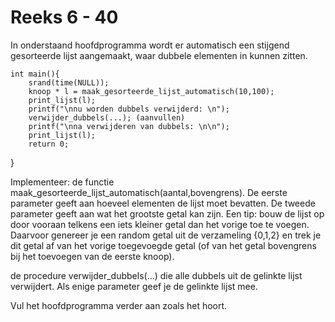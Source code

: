 # Reeks 6 - 40
In onderstaand hoofdprogramma wordt er automatisch een stijgend gesorteerde lijst aangemaakt, waar dubbele elementen in kunnen zitten.

    int main(){
        srand(time(NULL));
        knoop * l = maak_gesorteerde_lijst_automatisch(10,100);
        print_lijst(l);
        printf("\nnu worden dubbels verwijderd: \n");
        verwijder_dubbels(...); (aanvullen)
        printf("\nna verwijderen van dubbels: \n\n");
        print_lijst(l);
        return 0;
}

Implementeer:
de functie maak_gesorteerde_lijst_automatisch(aantal,bovengrens). De eerste parameter geeft aan hoeveel elementen de
lijst moet bevatten. De tweede parameter geeft aan wat het grootste getal kan zijn. Een tip: bouw de lijst op door
vooraan telkens een iets kleiner getal dan het vorige toe te voegen. Daarvoor genereer je een random getal uit de
verzameling {0,1,2} en trek je dit getal af van het vorige toegevoegde getal (of van het getal bovengrens bij het
toevoegen van de eerste knoop).

de procedure verwijder_dubbels(...) die alle dubbels uit de gelinkte lijst verwijdert. Als enige parameter geef je
de gelinkte lijst mee.

Vul het hoofdprogramma verder aan zoals het hoort.

